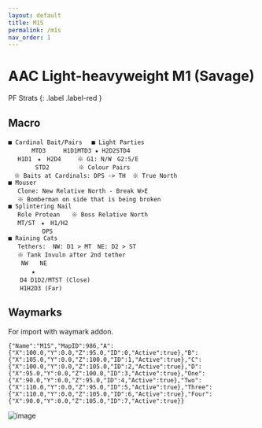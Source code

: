 ```yaml
---
layout: default
title: M1S
permalink: /m1s
nav_order: 1
---
```


# AAC Light-heavyweight M1 (Savage)

PF Strats 
{: .label .label-red }

## Macro

```
■ Cardinal Bait/Pairs　 ■ Light Parties
　　　　MTD3　　　H1D1MTD3 ★ H2D2STD4
　 H1D1　★　H2D4　   ※ G1: N/W　G2:S/E
 　　　　STD2　　　　　※ Colour Pairs
　※ Baits at Cardinals: DPS -> TH  ※ True North
■ Mouser
　 Clone: New Relative North - Break W>E
　 ※ Bomberman on side that is being broken
■ Splintering Nail
　 Role Protean　　※ Boss Relative North
　 MT/ST　★　H1/H2
 　　　　  DPS
■ Raining Cats
　 Tethers:  NW: D1 > MT　NE: D2 > ST
　 ※ Tank Invuln after 2nd tether
　  NW　　NE
　　　　★
　　D4 D1D2/MTST (Close)
　　H1H2D3 (Far)
```

## Waymarks
For import with waymark addon.

```
{"Name":"M1S","MapID":986,"A":{"X":100.0,"Y":0.0,"Z":95.0,"ID":0,"Active":true},"B":{"X":105.0,"Y":0.0,"Z":100.0,"ID":1,"Active":true},"C":{"X":100.0,"Y":0.0,"Z":105.0,"ID":2,"Active":true},"D":{"X":95.0,"Y":0.0,"Z":100.0,"ID":3,"Active":true},"One":{"X":90.0,"Y":0.0,"Z":95.0,"ID":4,"Active":true},"Two":{"X":110.0,"Y":0.0,"Z":95.0,"ID":5,"Active":true},"Three":{"X":110.0,"Y":0.0,"Z":105.0,"ID":6,"Active":true},"Four":{"X":90.0,"Y":0.0,"Z":105.0,"ID":7,"Active":true}}
```

![image](https://github.com/user-attachments/assets/a55f273d-9f7a-4d1f-93f5-66e9aeca3963)
